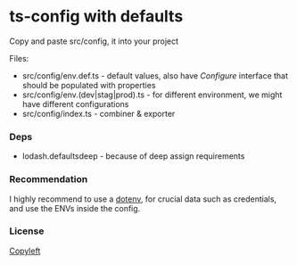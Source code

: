 # ts-config with defaults

Copy and paste src/config, it into your project

Files:
* src/config/env.def.ts - default values, also have *Configure* interface that should be populated with properties
* src/config/env.(dev|stag|prod).ts - for different environment, we might have different configurations
* src/config/index.ts - combiner & exporter 

### Deps

* lodash.defaultsdeep - because of deep assign requirements

### Recommendation

I highly recommend to use a [dotenv](https://www.npmjs.com/package/dotenv), for crucial data such as credentials,
and use the ENVs inside the config.

### License

[Copyleft](https://en.wikipedia.org/wiki/Copyleft)

